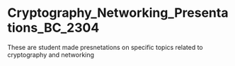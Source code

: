 # Cryptography_Networking_Presentations_BC_2304
These are student made presnetations on specific topics related to cryptography and networking
